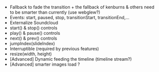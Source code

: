 - Fallback to fade the transition + the fallback of kenburns & others need to be smarter than currently (use webglew?)
- Events: start, paused, stop, transitionStart, transitionEnd,...
- Externalize Soundcloud
- start() & stop() controls
- play() & pause() controls
- next() & prev() controls
- jumpIndex(slideIndex)
- Interruptible (required by previous features)
- resize(width, height)
- [Advanced] Dynamic feeding the timeline (timeline stream?)
- [Advanced] smarter images load ?

